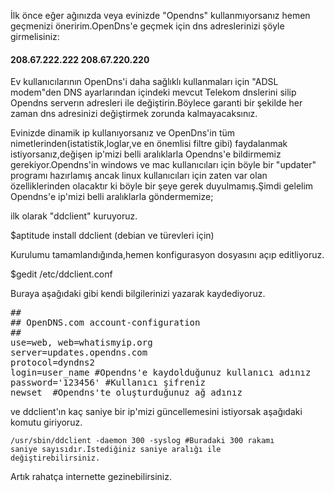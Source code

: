 <html><body><p>İlk önce eğer ağınızda veya evinizde "Opendns" kullanmıyorsanız hemen geçmenizi öneririm.OpenDns'e geçmek için dns adreslerinizi şöyle girmelisiniz:
</p><h4>208.67.222.222
208.67.220.220</h4>
Ev kullanıcılarının OpenDns'i daha sağlıklı kullanmaları için "ADSL modem"den DNS ayarlarından içindeki mevcut Telekom dnslerini silip Opendns serverın adresleri ile değiştirin.Böylece garanti bir şekilde her zaman dns adresinizi değiştirmek zorunda kalmayacaksınız.

Evinizde dinamik ip kullanıyorsanız ve OpenDns'in tüm nimetlerinden(istatistik,loglar,ve en önemlisi filtre gibi) faydalanmak istiyorsanız,değişen ip'mizi belli aralıklarla Opendns'e bildirmemiz gerekiyor.Opendns'in windows ve mac kullanıcıları için böyle bir "updater" programı hazırlamış ancak linux kullanıcıları için zaten var olan özelliklerinden olacaktır ki böyle bir şeye gerek duyulmamış.Şimdi gelelim Opendns'e ip'mizi belli aralıklarla göndermemize;

ilk olarak "ddclient" kuruyoruz.

$aptitude install ddclient (debian ve türevleri için)

Kurulumu tamamlandığında,hemen konfigurasyon dosyasını açıp editliyoruz.

$gedit /etc/ddclient.conf

Buraya aşağıdaki gibi kendi bilgilerinizi yazarak kaydediyoruz.
<pre>##
## OpenDNS.com account-configuration
##
use=web, web=whatismyip.org
server=updates.opendns.com
protocol=dyndns2
login=user_name #Opendns'e kaydolduğunuz kullanıcı adınız
password='123456' #Kullanıcı şifreniz
newset  #Opendns'te oluşturduğunuz ağ adınız</pre>
ve ddclient'ın kaç saniye bir ip'mizi güncellemesini istiyorsak aşağıdaki komutu giriyoruz.

<code>/usr/sbin/ddclient -daemon 300 -syslog #Buradaki 300 rakamı saniye sayısıdır.İstediğiniz saniye aralığı ile değiştirebilirsiniz.</code>

Artık rahatça internette gezinebilirsiniz.</body></html>